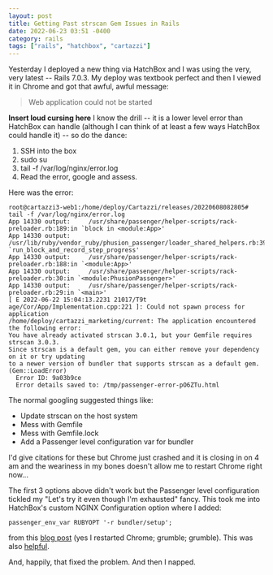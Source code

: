 ```yaml
---
layout: post
title: Getting Past strscan Gem Issues in Rails
date: 2022-06-23 03:51 -0400
category: rails
tags: ["rails", "hatchbox", "cartazzi"]
---
```

Yesterday I deployed a new thing via HatchBox and I was using the very, very latest -- Rails 7.0.3. My deploy was textbook perfect and then I viewed it in Chrome and got that awful, awful message:

> Web application could not be started

**Insert loud cursing here**  I know the drill -- it is a lower level error than HatchBox can handle (although I can think of at least a few ways HatchBox could handle it) -- so do the dance:

1. SSH into the box
2. sudo su
3. tail -f /var/log/nginx/error.log
4. Read the error, google and assess.

Here was the error:

    root@cartazzi3-web1:/home/deploy/Cartazzi/releases/20220608082805# tail -f /var/log/nginx/error.log
    App 14330 output:     /usr/share/passenger/helper-scripts/rack-preloader.rb:189:in `block in <module:App>'
    App 14330 output:     /usr/lib/ruby/vendor_ruby/phusion_passenger/loader_shared_helpers.rb:397:in `run_block_and_record_step_progress'
    App 14330 output:     /usr/share/passenger/helper-scripts/rack-preloader.rb:188:in `<module:App>'
    App 14330 output:     /usr/share/passenger/helper-scripts/rack-preloader.rb:30:in `<module:PhusionPassenger>'
    App 14330 output:     /usr/share/passenger/helper-scripts/rack-preloader.rb:29:in `<main>'
    [ E 2022-06-22 15:04:13.2231 21017/T9t age/Cor/App/Implementation.cpp:221 ]: Could not spawn process for application 
    /home/deploy/cartazzi_marketing/current: The application encountered the following error: 
    You have already activated strscan 3.0.1, but your Gemfile requires strscan 3.0.3. 
    Since strscan is a default gem, you can either remove your dependency on it or try updating 
    to a newer version of bundler that supports strscan as a default gem. (Gem::LoadError)
      Error ID: 9a03b9ce
      Error details saved to: /tmp/passenger-error-pO6ZTu.html  
  
The normal googling suggested things like:

* Update strscan on the host system
* Mess with Gemfile
* Mess with Gemfile.lock
* Add a Passenger level configuration var for bundler

I'd give citations for these but Chrome just crashed and it is closing in on 4 am and the weariness in my bones doesn't allow me to restart Chrome right now...

The first 3 options above didn't work but the Passenger level configuration tickled my "Let's try it even though I'm exhausted" fancy.  This took me into HatchBox's custom NGINX Configuration option where I added:

    passenger_env_var RUBYOPT '-r bundler/setup';    

from this [blog post](https://github.com/phusion/passenger/issues/2409) (yes I restarted Chrome; grumble; grumble).  This was also [helpful](https://www.phusionpassenger.com/library/config/nginx/reference/).  

And, happily, that fixed the problem.  And then I napped.